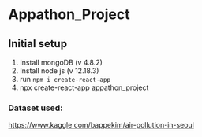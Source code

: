 # Appathon_Project

## Initial setup
1. Install mongoDB (v 4.8.2)
2. Install node js (v 12.18.3)
3. run `npm i create-react-app` 
4. npx create-react-app appathon_project


### Dataset used: 
https://www.kaggle.com/bappekim/air-pollution-in-seoul



